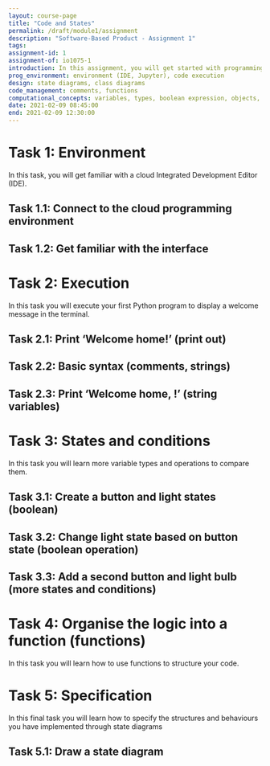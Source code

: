 ```yaml
---
layout: course-page
title: "Code and States"
permalink: /draft/module1/assignment
description: "Software-Based Product - Assignment 1"
tags:
assignment-id: 1
assignment-of: io1075-1
introduction: In this assignment, you will get started with programming through the development of a traditional lighting system, including switches, dimmers and light bulbs. 
prog_environment: environment (IDE, Jupyter), code execution
design: state diagrams, class diagrams
code_management: comments, functions
computational_concepts: variables, types, boolean expression, objects, control flow
date: 2021-02-09 08:45:00
end: 2021-02-09 12:30:00
---
```


# Task 1: Environment
In this task, you will get familiar with a cloud Integrated Development Editor (IDE).

## Task 1.1: Connect to the cloud programming environment
## Task 1.2: Get familiar with the interface


# Task 2: Execution
In this task you will execute your first Python program to display a welcome message in the terminal.

## Task 2.1: Print ‘Welcome home!’ (print out)
## Task 2.2: Basic syntax (comments, strings)
## Task 2.3: Print ‘Welcome home, <name>!’ (string variables)

# Task 3: States and conditions

In this task you will learn more variable types and operations to compare them.

## Task 3.1: Create a button and light states (boolean)
## Task 3.2: Change light state based on button state (boolean operation)
## Task 3.3: Add a second button and light bulb (more states and conditions)


# Task 4: Organise the logic into a function (functions)

In this task you will learn how to use functions to structure your code.


# Task 5: Specification

In this final task you will learn how to specify the structures and behaviours you have implemented through state diagrams

## Task 5.1: Draw a state diagram
